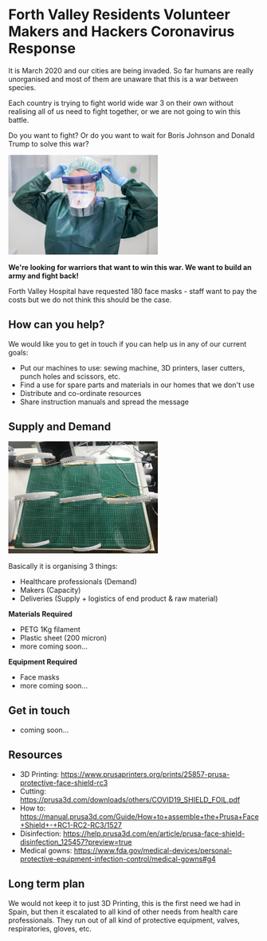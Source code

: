 # Forth Valley Residents Volunteer Makers and Hackers Coronavirus Response

It is March 2020 and our cities are being invaded. So far humans are really unorganised and most of them are unaware that this is a war between species.

Each country is trying to fight world wide war 3 on their own without realising all of us need to fight together, or we are not going to win this battle.

Do you want to fight? Or do you want to wait for Boris Johnson and Donald Trump to solve this war?

<img src="https://github.com/albertsola/forth_valley_coronavirus_response_team/blob/master/assets/nurse.jpg?raw=true" alt="Protective equipment" width="300px"/>

**We're looking for warriors that want to win this war. We want to build an army and fight back!**

Forth Valley Hospital have requested 180 face masks - staff want to pay the costs but we do not think this should be the case.

## How can you help?

We would like you to get in touch if you can help us in any of our current goals:

- Put our machines to use: sewing machine, 3D printers, laser cutters, punch holes and scissors, etc.
- Find a use for spare parts and materials in our homes that we don't use
- Distribute and co-ordinate resources
- Share instruction manuals and spread the message

## Supply and Demand

<img src="https://github.com/albertsola/forth_valley_coronavirus_response_team/blob/master/assets/masks.jpg?raw=true" alt="Protective equipment" width="300px"/>

Basically it is organising 3 things:
- Healthcare professionals (Demand)
- Makers (Capacity)
- Deliveries (Supply + logistics of end product & raw material)

**Materials Required**

 * PETG 1Kg filament
 * Plastic sheet (200 micron)
 * more coming soon...

**Equipment Required**

 * Face masks
 * more coming soon...

## Get in touch

 * coming soon...

## Resources

 * 3D Printing: https://www.prusaprinters.org/prints/25857-prusa-protective-face-shield-rc3
 * Cutting: https://prusa3d.com/downloads/others/COVID19_SHIELD_FOIL.pdf
 * How to: https://manual.prusa3d.com/Guide/How+to+assemble+the+Prusa+Face+Shield+-+RC1-RC2-RC3/1527
 * Disinfection: https://help.prusa3d.com/en/article/prusa-face-shield-disinfection_125457?preview=true
 * Medical gowns: https://www.fda.gov/medical-devices/personal-protective-equipment-infection-control/medical-gowns#g4

## Long term plan

We would not keep it to just 3D Printing, this is the first need we had in Spain, but then it escalated to all kind of other needs from health care professionals. They run out of all kind of protective equipment, valves, respiratories, gloves, etc.
